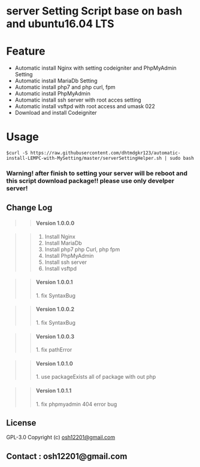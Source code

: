 server Setting Script base on bash and ubuntu16.04 LTS
=

Feature
=
+ Automatic install Nginx with setting codeigniter and PhpMyAdmin Setting <br />
+ Automatic install MariaDb Setting<br />
+ Automatic install php7 and php curl, fpm<br />
+ Automatic install PhpMyAdmin<br />
+ Automatic install ssh server with root acces setting<br />
+ Automatic install vsftpd with root access and umask 022<br />
+ Download and install Codeigniter<br />

Usage
=
`
$curl -S https://raw.githubusercontent.com/dhtmdgkr123/automatic-install-LEMPC-with-MySetting/master/serverSettingHelper.sh | sudo bash
`
### Warning! after finish to setting your server will be reboot and this script download package!! please use only develper server!

<h2>Change Log</h2>

>><h4>Version 1.0.0.0</h5>

>>1. Install Nginx<br />
>>1. Install MariaDb<br />
>>1. Install php7 php Curl, php fpm<br />
>>1. Install PhpMyAdmin<br />
>>1. Install ssh server<br />
>>1. Install vsftpd<br />

>><h4>Version 1.0.0.1</h4>
>>1. fix SyntaxBug<br />

>><h4>Version 1.0.0.2</h4>
>>1. fix SyntaxBug<br />

>><h4>Version 1.0.0.3</h4>
>>1. fix pathError<br />

>><h4>Version 1.0.1.0</h4>
>>1. use packageExists all of package with out php<br />

>><h4>Version 1.0.1.1</h4>
>>1. fix phpmyadmin 404 error bug<br />

License
-
GPL-3.0 Copyright (c) osh12201@gmail.com


<h2>Contact : osh12201@gmail.com</h2>   